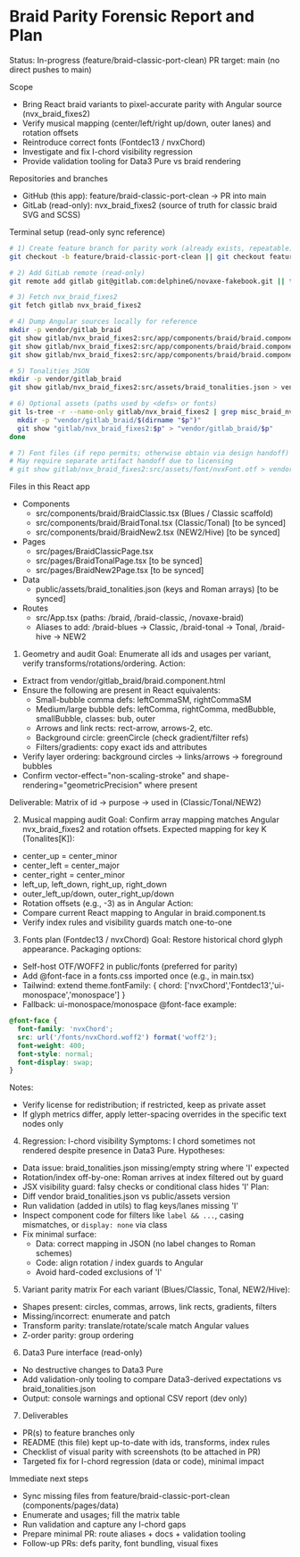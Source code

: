 # Braid Parity Forensic Report and Plan

Status: In-progress (feature/braid-classic-port-clean)
PR target: main (no direct pushes to main)

Scope
- Bring React braid variants to pixel-accurate parity with Angular source (nvx_braid_fixes2)
- Verify musical mapping (center/left/right up/down, outer lanes) and rotation offsets
- Reintroduce correct fonts (Fontdec13 / nvxChord)
- Investigate and fix I-chord visibility regression
- Provide validation tooling for Data3 Pure vs braid rendering

Repositories and branches
- GitHub (this app): feature/braid-classic-port-clean → PR into main
- GitLab (read-only): nvx_braid_fixes2 (source of truth for classic braid SVG and SCSS)

Terminal setup (read-only sync reference)
```bash
# 1) Create feature branch for parity work (already exists, repeatable)
git checkout -b feature/braid-classic-port-clean || git checkout feature/braid-classic-port-clean

# 2) Add GitLab remote (read-only)
git remote add gitlab git@gitlab.com:delphineG/novaxe-fakebook.git || true

# 3) Fetch nvx_braid_fixes2
git fetch gitlab nvx_braid_fixes2

# 4) Dump Angular sources locally for reference
mkdir -p vendor/gitlab_braid
git show gitlab/nvx_braid_fixes2:src/app/components/braid/braid.component.html > vendor/gitlab_braid/braid.component.html
git show gitlab/nvx_braid_fixes2:src/app/components/braid/braid.component.ts   > vendor/gitlab_braid/braid.component.ts
git show gitlab/nvx_braid_fixes2:src/app/components/braid/braid.component.scss > vendor/gitlab_braid/braid.component.scss

# 5) Tonalities JSON
mkdir -p vendor/gitlab_braid
git show gitlab/nvx_braid_fixes2:src/assets/braid_tonalities.json > vendor/gitlab_braid/braid_tonalities.json

# 6) Optional assets (paths used by <defs> or fonts)
git ls-tree -r --name-only gitlab/nvx_braid_fixes2 | grep misc_braid_nvx_fkb | while read p; do
  mkdir -p "vendor/gitlab_braid/$(dirname "$p")"
  git show "gitlab/nvx_braid_fixes2:$p" > "vendor/gitlab_braid/$p"
done

# 7) Font files (if repo permits; otherwise obtain via design handoff)
# May require separate artifact handoff due to licensing
# git show gitlab/nvx_braid_fixes2:src/assets/font/nvxFont.otf > vendor/gitlab_braid/nvxFont.otf
```

Files in this React app
- Components
  - src/components/braid/BraidClassic.tsx (Blues / Classic scaffold)
  - src/components/braid/BraidTonal.tsx (Classic/Tonal) [to be synced]
  - src/components/braid/BraidNew2.tsx (NEW2/Hive) [to be synced]
- Pages
  - src/pages/BraidClassicPage.tsx
  - src/pages/BraidTonalPage.tsx [to be synced]
  - src/pages/BraidNew2Page.tsx [to be synced]
- Data
  - public/assets/braid_tonalities.json (keys and Roman arrays) [to be synced]
- Routes
  - src/App.tsx (paths: /braid, /braid-classic, /novaxe-braid)
  - Aliases to add: /braid-blues → Classic, /braid-tonal → Tonal, /braid-hive → NEW2

1) Geometry and <defs> audit
Goal: Enumerate all <defs> ids and usages per variant, verify transforms/rotations/ordering.
Action:
- Extract <defs> from vendor/gitlab_braid/braid.component.html
- Ensure the following are present in React equivalents:
  - Small-bubble comma defs: leftCommaSM, rightCommaSM
  - Medium/large bubble defs: leftComma, rightComma, medBubble, smallBubble, classes: bub, outer
  - Arrows and link rects: rect-arrow, arrows-2, etc.
  - Background circle: greenCircle (check gradient/filter refs)
  - Filters/gradients: copy exact ids and attributes
- Verify layer ordering: background circles → links/arrows → foreground bubbles
- Confirm vector-effect="non-scaling-stroke" and shape-rendering="geometricPrecision" where present

Deliverable: Matrix of id → purpose → used in (Classic/Tonal/NEW2)

2) Musical mapping audit
Goal: Confirm array mapping matches Angular nvx_braid_fixes2 and rotation offsets.
Expected mapping for key K (Tonalites[K]):
- center_up = center_minor
- center_left = center_major
- center_right = center_minor
- left_up, left_down, right_up, right_down
- outer_left_up/down, outer_right_up/down
- Rotation offsets (e.g., -3) as in Angular
Action:
- Compare current React mapping to Angular in braid.component.ts
- Verify index rules and visibility guards match one-to-one

3) Fonts plan (Fontdec13 / nvxChord)
Goal: Restore historical chord glyph appearance.
Packaging options:
- Self-host OTF/WOFF2 in public/fonts (preferred for parity)
- Add @font-face in a fonts.css imported once (e.g., in main.tsx)
- Tailwind: extend theme.fontFamily: { chord: ['nvxChord','Fontdec13','ui-monospace','monospace'] }
- Fallback: ui-monospace/monospace
@font-face example:
```css
@font-face {
  font-family: 'nvxChord';
  src: url('/fonts/nvxChord.woff2') format('woff2');
  font-weight: 400;
  font-style: normal;
  font-display: swap;
}
```
Notes:
- Verify license for redistribution; if restricted, keep as private asset
- If glyph metrics differ, apply letter-spacing overrides in the specific text nodes only

4) Regression: I-chord visibility
Symptoms: I chord sometimes not rendered despite presence in Data3 Pure.
Hypotheses:
- Data issue: braid_tonalities.json missing/empty string where 'I' expected
- Rotation/index off-by-one: Roman arrives at index filtered out by guard
- JSX visibility guard: falsy checks or conditional class hides 'I'
Plan:
- Diff vendor braid_tonalities.json vs public/assets version
- Run validation (added in utils) to flag keys/lanes missing 'I'
- Inspect component code for filters like `label && ...`, casing mismatches, or `display: none` via class
- Fix minimal surface:
  - Data: correct mapping in JSON (no label changes to Roman schemes)
  - Code: align rotation / index guards to Angular
  - Avoid hard-coded exclusions of 'I'

5) Variant parity matrix
For each variant (Blues/Classic, Tonal, NEW2/Hive):
- Shapes present: circles, commas, arrows, link rects, gradients, filters
- Missing/incorrect: enumerate and patch
- Transform parity: translate/rotate/scale match Angular values
- Z-order parity: group ordering

6) Data3 Pure interface (read-only)
- No destructive changes to Data3 Pure
- Add validation-only tooling to compare Data3-derived expectations vs braid_tonalities.json
- Output: console warnings and optional CSV report (dev only)

7) Deliverables
- PR(s) to feature branches only
- README (this file) kept up-to-date with ids, transforms, index rules
- Checklist of visual parity with screenshots (to be attached in PR)
- Targeted fix for I-chord regression (data or code), minimal impact

Immediate next steps
- Sync missing files from feature/braid-classic-port-clean (components/pages/data)
- Enumerate <defs> and usages; fill the matrix table
- Run validation and capture any I-chord gaps
- Prepare minimal PR: route aliases + docs + validation tooling
- Follow-up PRs: defs parity, font bundling, visual fixes
